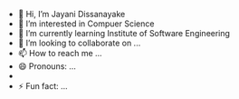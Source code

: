 - 👋 Hi, I’m Jayani Dissanayake
- 👀 I’m interested in Compuer Science
- 🌱 I’m currently learning Institute of Software Engineering
- 💞️ I’m looking to collaborate on ...
- 📫 How to reach me ...
- 😄 Pronouns: ...
- 
- ⚡ Fun fact: ...

<!---
jayanidissanayake15/jayanidissanayake15 is a ✨ special ✨ repository because its `README.md` (this file) appears on your GitHub profile.
You can click the Preview link to take a look at your changes.
--->

